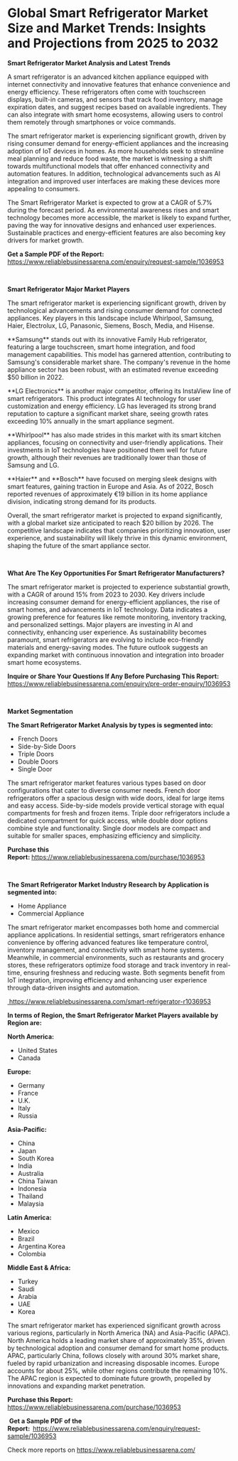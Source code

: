 <p><h1>Global Smart Refrigerator Market Size and Market Trends: Insights and Projections from 2025 to 2032</h1></p><p><strong>Smart Refrigerator Market Analysis and Latest Trends</strong></p>
<p><p>A smart refrigerator is an advanced kitchen appliance equipped with internet connectivity and innovative features that enhance convenience and energy efficiency. These refrigerators often come with touchscreen displays, built-in cameras, and sensors that track food inventory, manage expiration dates, and suggest recipes based on available ingredients. They can also integrate with smart home ecosystems, allowing users to control them remotely through smartphones or voice commands.</p><p>The smart refrigerator market is experiencing significant growth, driven by rising consumer demand for energy-efficient appliances and the increasing adoption of IoT devices in homes. As more households seek to streamline meal planning and reduce food waste, the market is witnessing a shift towards multifunctional models that offer enhanced connectivity and automation features. In addition, technological advancements such as AI integration and improved user interfaces are making these devices more appealing to consumers.</p><p>The Smart Refrigerator Market is expected to grow at a CAGR of 5.7% during the forecast period. As environmental awareness rises and smart technology becomes more accessible, the market is likely to expand further, paving the way for innovative designs and enhanced user experiences. Sustainable practices and energy-efficient features are also becoming key drivers for market growth.</p></p>
<p><strong>Get a Sample PDF of the Report:&nbsp;</strong> <a href="https://www.reliablebusinessarena.com/enquiry/request-sample/1036953?utm_campaign=1990&utm_medium=2&utm_source=Github&utm_content=ia&utm_term=17022025&utm_id=smart-refrigerator">https://www.reliablebusinessarena.com/enquiry/request-sample/1036953</a></p>
<p>&nbsp;</p>
<p><strong>Smart Refrigerator Major Market Players</strong></p>
<p><p>The smart refrigerator market is experiencing significant growth, driven by technological advancements and rising consumer demand for connected appliances. Key players in this landscape include Whirlpool, Samsung, Haier, Electrolux, LG, Panasonic, Siemens, Bosch, Media, and Hisense.</p><p>**Samsung** stands out with its innovative Family Hub refrigerator, featuring a large touchscreen, smart home integration, and food management capabilities. This model has garnered attention, contributing to Samsung's considerable market share. The company's revenue in the home appliance sector has been robust, with an estimated revenue exceeding $50 billion in 2022.</p><p>**LG Electronics** is another major competitor, offering its InstaView line of smart refrigerators. This product integrates AI technology for user customization and energy efficiency. LG has leveraged its strong brand reputation to capture a significant market share, seeing growth rates exceeding 10% annually in the smart appliance segment.</p><p>**Whirlpool** has also made strides in this market with its smart kitchen appliances, focusing on connectivity and user-friendly applications. Their investments in IoT technologies have positioned them well for future growth, although their revenues are traditionally lower than those of Samsung and LG.</p><p>**Haier** and **Bosch** have focused on merging sleek designs with smart features, gaining traction in Europe and Asia. As of 2022, Bosch reported revenues of approximately €19 billion in its home appliance division, indicating strong demand for its products.</p><p>Overall, the smart refrigerator market is projected to expand significantly, with a global market size anticipated to reach $20 billion by 2026. The competitive landscape indicates that companies prioritizing innovation, user experience, and sustainability will likely thrive in this dynamic environment, shaping the future of the smart appliance sector.</p></p>
<p>&nbsp;</p>
<p><strong>What Are The Key Opportunities For Smart Refrigerator Manufacturers?</strong></p>
<p><p>The smart refrigerator market is projected to experience substantial growth, with a CAGR of around 15% from 2023 to 2030. Key drivers include increasing consumer demand for energy-efficient appliances, the rise of smart homes, and advancements in IoT technology. Data indicates a growing preference for features like remote monitoring, inventory tracking, and personalized settings. Major players are investing in AI and connectivity, enhancing user experience. As sustainability becomes paramount, smart refrigerators are evolving to include eco-friendly materials and energy-saving modes. The future outlook suggests an expanding market with continuous innovation and integration into broader smart home ecosystems.</p></p>
<p><strong>Inquire or Share Your Questions If Any Before Purchasing This Report:</strong> <a href="https://www.reliablebusinessarena.com/enquiry/pre-order-enquiry/1036953?utm_campaign=1990&utm_medium=2&utm_source=Github&utm_content=ia&utm_term=17022025&utm_id=smart-refrigerator">https://www.reliablebusinessarena.com/enquiry/pre-order-enquiry/1036953</a></p>
<p>&nbsp;</p>
<p><strong>Market Segmentation</strong></p>
<p><strong>The Smart Refrigerator Market Analysis by types is segmented into:</strong></p>
<p><ul><li>French Doors</li><li>Side-by-Side Doors</li><li>Triple Doors</li><li>Double Doors</li><li>Single Door</li></ul></p>
<p><p>The smart refrigerator market features various types based on door configurations that cater to diverse consumer needs. French door refrigerators offer a spacious design with wide doors, ideal for large items and easy access. Side-by-side models provide vertical storage with equal compartments for fresh and frozen items. Triple door refrigerators include a dedicated compartment for quick access, while double door options combine style and functionality. Single door models are compact and suitable for smaller spaces, emphasizing efficiency and simplicity.</p></p>
<p><strong>Purchase this Report:&nbsp;</strong><a href="https://www.reliablebusinessarena.com/purchase/1036953?utm_campaign=1990&utm_medium=2&utm_source=Github&utm_content=ia&utm_term=17022025&utm_id=smart-refrigerator">https://www.reliablebusinessarena.com/purchase/1036953</a></p>
<p>&nbsp;</p>
<p><strong>The Smart Refrigerator Market Industry Research by Application is segmented into:</strong></p>
<p><ul><li>Home Appliance</li><li>Commercial Appliance</li></ul></p>
<p><p>The smart refrigerator market encompasses both home and commercial appliance applications. In residential settings, smart refrigerators enhance convenience by offering advanced features like temperature control, inventory management, and connectivity with smart home systems. Meanwhile, in commercial environments, such as restaurants and grocery stores, these refrigerators optimize food storage and track inventory in real-time, ensuring freshness and reducing waste. Both segments benefit from IoT integration, improving efficiency and enhancing user experience through data-driven insights and automation.</p></p>
<p><a href="https://www.reliablebusinessarena.com/smart-refrigerator-r1036953?utm_campaign=1990&utm_medium=2&utm_source=Github&utm_content=ia&utm_term=17022025&utm_id=smart-refrigerator">&nbsp;https://www.reliablebusinessarena.com/smart-refrigerator-r1036953</a></p>
<p><strong>In terms of Region, the Smart Refrigerator Market Players available by Region are:</strong></p>
<p>
    <p> <strong> North America: </strong>
        <ul>
            <li>United States</li>
            <li>Canada</li>
        </ul>
        </p> 
    <p> <strong> Europe: </strong>
        <ul>
            <li>Germany</li>
            <li>France</li>
            <li>U.K.</li>
            <li>Italy</li>
            <li>Russia</li>
        </ul>
        </p> 
    <p> <strong> Asia-Pacific: </strong>
        <ul>
            <li>China</li>
            <li>Japan</li>
            <li>South Korea</li>
            <li>India</li>
            <li>Australia</li>
            <li>China Taiwan</li>
            <li>Indonesia</li>
            <li>Thailand</li>
            <li>Malaysia</li>
        </ul>
        </p> 
    <p> <strong> Latin America: </strong>
        <ul>
            <li>Mexico</li>
            <li>Brazil</li>
            <li>Argentina Korea</li>
            <li>Colombia</li>
        </ul>
        </p> 
    <p> <strong> Middle East & Africa: </strong>
        <ul>
            <li>Turkey</li>
            <li>Saudi</li>
            <li>Arabia</li>
            <li>UAE</li>
            <li>Korea</li>
        </ul>
    </p>
    </p>
<p><p>The smart refrigerator market has experienced significant growth across various regions, particularly in North America (NA) and Asia-Pacific (APAC). North America holds a leading market share of approximately 35%, driven by technological adoption and consumer demand for smart home products. APAC, particularly China, follows closely with around 30% market share, fueled by rapid urbanization and increasing disposable incomes. Europe accounts for about 25%, while other regions contribute the remaining 10%. The APAC region is expected to dominate future growth, propelled by innovations and expanding market penetration.</p></p>
<p><strong>Purchase this Report: </strong><a href="https://www.reliablebusinessarena.com/purchase/1036953?utm_campaign=1990&utm_medium=2&utm_source=Github&utm_content=ia&utm_term=17022025&utm_id=smart-refrigerator">https://www.reliablebusinessarena.com/purchase/1036953</a></p>
<p>&nbsp;<strong>Get a Sample PDF of the Report:&nbsp;&nbsp;</strong><a href="https://www.reliablebusinessarena.com/enquiry/request-sample/1036953?utm_campaign=1990&utm_medium=2&utm_source=Github&utm_content=ia&utm_term=17022025&utm_id=smart-refrigerator">https://www.reliablebusinessarena.com/enquiry/request-sample/1036953</a></p>
<p><strong></strong></p>
<p>Check more reports on <a href="https://www.reliablebusinessarena.com/?utm_campaign=1990&utm_medium=2&utm_source=Github&utm_content=ia&utm_term=17022025&utm_id=smart-refrigerator">https://www.reliablebusinessarena.com/</a></p>